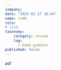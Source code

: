 ```yaml
---
company: 
date: "2025-01-17 16:44"
name: rod6
role: 
# link:
taxonomy:
    category: review
    tag:
      - book-pydonts
published: false
---
```


asf
